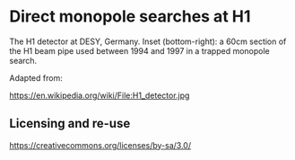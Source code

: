 # Direct monopole searches at H1

The H1 detector at DESY, Germany.
Inset (bottom-right): a 60cm section of the H1 beam pipe used 
between 1994 and 1997 in a trapped monopole search. 

Adapted from:

https://en.wikipedia.org/wiki/File:H1_detector.jpg

## Licensing and re-use

https://creativecommons.org/licenses/by-sa/3.0/
